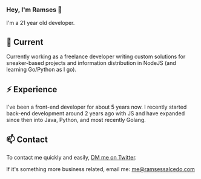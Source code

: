 ### Hey, I'm Ramses 👋

I'm a 21 year old developer.

## 🔭 Current

Currently working as a freelance developer writing custom solutions for sneaker-based projects and information distribution in NodeJS (and learning Go/Python as I go).

## ⚡️ Experience

I've been a front-end developer for about 5 years now. I recently started back-end development around 2 years ago with JS and have expanded since then into Java, Python, and most recently Golang. 

## 📫 Contact

To contact me quickly and easily, [DM me on Twitter](https://twitter.com/ramsesxsalcedo).

If it's something more business related, email me: me@ramsessalcedo.com

<!--
**ramsessalcedo/ramsessalcedo** is a ✨ _special_ ✨ repository because its `README.md` (this file) appears on your GitHub profile.

Here are some ideas to get you started:

- 🔭 I’m currently working on ...
- 🌱 I’m currently learning ...
- 👯 I’m looking to collaborate on ...
- 🤔 I’m looking for help with ...
- 💬 Ask me about ...
- 📫 How to reach me: ...
- 😄 Pronouns: ...
- ⚡ Fun fact: ...
-->
